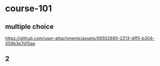 # course-101

## multiple choice

https://github.com/user-attachments/assets/06502695-2213-4ff5-b304-459b3e7d15ae

## 2


